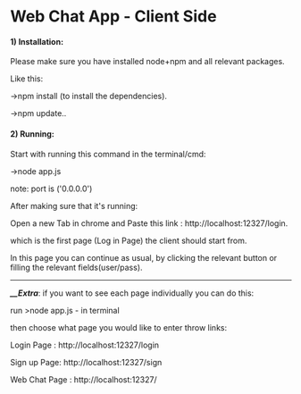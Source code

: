 # Web Chat App - Client Side



<h4>1) Installation:</h4>

Please make sure you have installed node+npm and all relevant packages.

Like this:

->npm install (to install the dependencies).

->npm update..

<h4>2) Running:</h4>

Start with running this command in the terminal/cmd:

->node app.js

note: port is ('0.0.0.0')



After making sure that it's running:

Open a new Tab in chrome and Paste this link : http://localhost:12327/login.

which is the first page (Log in Page) the client should start from.

In this page you can continue as usual, by clicking the relevant button or filling the relevant fields(user/pass).


* * * * * *********************************************************************

***__Extra***: if you want to see each page individually you can do this:

run >node app.js - in terminal

then choose what page you would like to enter throw links:

Login Page : http://localhost:12327/login

Sign up Page: http://localhost:12327/sign

Web Chat Page : http://localhost:12327/



